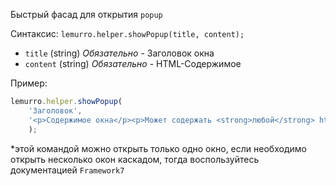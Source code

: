 Быстрый фасад для открытия `popup`

Синтаксис: `lemurro.helper.showPopup(title, content);`
- `title` (string) *Обязательно* - Заголовок окна
- `content` (string) *Обязательно* - HTML-Содержимое

Пример:
```js
lemurro.helper.showPopup(
    'Заголовок',
    '<p>Содержимое окна</p><p>Может содержать <strong>любой</strong> html-код</p>'
    );
```
\*этой командой можно открыть только одно окно, если необходимо открыть несколько окон каскадом, тогда воспользуйтесь документацией `Framework7`